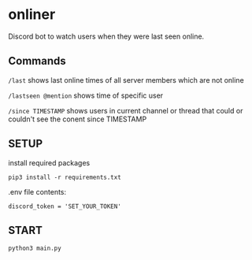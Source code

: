 # onliner
Discord bot to watch users when they were last seen online.

## Commands

`/last` shows last online times of all server members which are not online 

`/lastseen @mention` shows time of specific user

`/since TIMESTAMP` shows users in current channel or thread that could or couldn't see the conent since TIMESTAMP


## SETUP

install required packages

    pip3 install -r requirements.txt

.env file contents:

    discord_token = 'SET_YOUR_TOKEN'

## START

    python3 main.py
